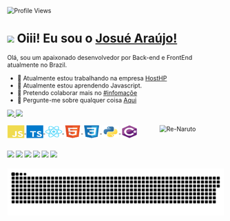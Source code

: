 ![Profile Views](http://estruyf-github.azurewebsites.net/api/VisitorHit?user=josuearaujomoreira&repo=josuearaujomoreira&countColorcountColor)
<h1><img src="https://emojis.slackmojis.com/emojis/images/1531849430/4246/blob-sunglasses.gif?1531849430" width="30"/> Oiii! Eu sou o <a a href="https://renatoramospro.com.br" target="_blank">Josué Araújo!</a></h1>
Olá, sou um apaixonado desenvolvedor por Back-end e FrontEnd atualmente no Brazil.

- 🔭 Atualmente estou trabalhando na empresa [HostHP](https://hosthp.com.br)
- 🌱 Atualmente estou aprendendo Javascript.
- 👯 Pretendo colaborar mais no [#infomaçõe](https://www.youtube.com/channel/UCnQzmUBy_wTG3pP-YVISE_A)
- 💬 Pergunte-me sobre qualquer coisa [Aqui](https://renatoramospro.com.br)

 <div>
 
  <a href="https://github.com/josuearaujomoreira">
  <img height="150em" src="https://github-readme-stats.vercel.app/api?username=josuearaujomoreira&show_icons=true&theme=tokyonight&include_all_commits=true&count_private=true"/>
  <img height="150em" src="https://github-readme-stats.vercel.app/api/top-langs/?username=josuearaujomoreira&layout=compact&langs_count=7&theme=tokyonight"/>
</div>
<div style="display: inline_block"><br>
  <img align="center" alt="Re-Js" height="30" width="40" src="https://raw.githubusercontent.com/devicons/devicon/master/icons/javascript/javascript-plain.svg">
  <img align="center" alt="Re-Ts" height="30" width="40" src="https://raw.githubusercontent.com/devicons/devicon/master/icons/typescript/typescript-plain.svg">
  <img align="center" alt="Re-React" height="30" width="40" src="https://raw.githubusercontent.com/devicons/devicon/master/icons/react/react-original.svg">
  <img align="center" alt="Re-HTML" height="30" width="40" src="https://raw.githubusercontent.com/devicons/devicon/master/icons/html5/html5-original.svg">
  <img align="center" alt="Re-CSS" height="30" width="40" src="https://raw.githubusercontent.com/devicons/devicon/master/icons/css3/css3-original.svg">
  <img align="center" alt="Re-Python" height="30" width="40" src="https://raw.githubusercontent.com/devicons/devicon/master/icons/python/python-original.svg">
  <img align="center" alt="Re-Csharp" height="30" width="40" src="https://raw.githubusercontent.com/devicons/devicon/master/icons/csharp/csharp-original.svg">
  <img align="right" alt="Re-Naruto" width="150" height="100"  src="https://media.giphy.com/media/8MyXEVgue4ucw/giphy.gif">
</div>
  
  ##
 
<div> 
  <a href="https://www.youtube.com/channel/UCnQzmUBy_wTG3pP-YVISE_A?view_as=subscriber" target="_blank"><img src="https://img.shields.io/badge/YouTube-FF0000?style=for-the-badge&logo=youtube&logoColor=white" target="_blank"></a>
  <a href="https://instagram.com/josuearaujomoreira" target="_blank"><img src="https://img.shields.io/badge/-Instagram-%23E4405F?style=for-the-badge&logo=instagram&logoColor=white" target="_blank"></a>
 	<a href="https://www.twitch.tv/renatoramospro" target="_blank"><img src="https://img.shields.io/badge/Twitch-9146FF?style=for-the-badge&logo=twitch&logoColor=white" target="_blank"></a>
 <a href="https://discord.com/channels/869635213871955979/869635214513668148" target="_blank"><img src="https://img.shields.io/badge/Discord-7289DA?style=for-the-badge&logo=discord&logoColor=white" target="_blank"></a> 
  <a href = "mailto:josue123201856@gmail.com"><img src="https://img.shields.io/badge/-Gmail-%23333?style=for-the-badge&logo=gmail&logoColor=white" target="_blank"></a>
  <a href="https://www.linkedin.com/in/renato-dos-santos-ramos-410755135/" target="_blank"><img src="https://img.shields.io/badge/-LinkedIn-%230077B5?style=for-the-badge&logo=linkedin&logoColor=white" target="_blank"></a> 
 
  ![Snake animation](https://github.com/josuearaujomoreira/josuearaujomoreira/blob/output/github-contribution-grid-snake.svg)
 
</div>
